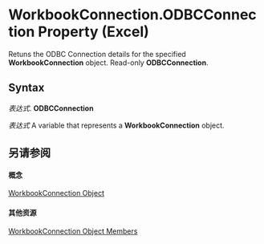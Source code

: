 
# WorkbookConnection.ODBCConnection Property (Excel)

Retuns the ODBC Connection details for the specified  **WorkbookConnection** object. Read-only **ODBCConnection**.


## Syntax

 _表达式_. **ODBCConnection**

 _表达式_ A variable that represents a **WorkbookConnection** object.


## 另请参阅


#### 概念


[WorkbookConnection Object](5974dd57-7671-cd55-3f8f-6a76fa938317.md)
#### 其他资源


[WorkbookConnection Object Members](http://msdn.microsoft.com/library/1c692856-1ddb-1d7d-4463-143cba3dfbe8%28Office.15%29.aspx)